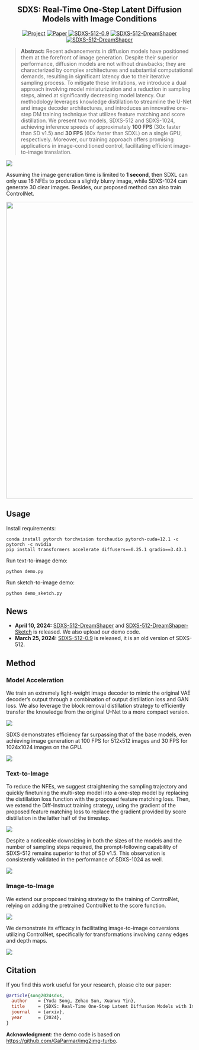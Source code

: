 <div align="center">

## SDXS: Real-Time One-Step Latent Diffusion Models with Image Conditions

[![Project](https://img.shields.io/badge/Project-limegreen?logo=Houzz&logoColor=white)](https://idkiro.github.io/sdxs)
[![Paper](https://img.shields.io/badge/Paper-blue?logo=arxiv)](https://arxiv.org/abs/2403.16627) 
[![SDXS-512-0.9](https://img.shields.io/badge/🤗SDXS--512--0.9-grey)](https://huggingface.co/IDKiro/sdxs-512-0.9)
[![SDXS-512-DreamShaper](https://img.shields.io/badge/🤗SDXS--512--DreamShaper-grey)](https://huggingface.co/IDKiro/sdxs-512-dreamshaper)
[![SDXS-512-DreamShaper](https://img.shields.io/badge/🤗SDXS--512--DreamShaper--Sketch-grey)](https://huggingface.co/IDKiro/sdxs-512-dreamshaper-sketch/tree/main)

</div>

> **Abstract:** 
Recent advancements in diffusion models have positioned them at the forefront of image generation. Despite their superior performance, diffusion models are not without drawbacks; they are characterized by complex architectures and substantial computational demands, resulting in significant latency due to their iterative sampling process. To mitigate these limitations, we introduce a dual approach involving model miniaturization and a reduction in sampling steps, aimed at significantly decreasing model latency. Our methodology leverages knowledge distillation to streamline the U-Net and image decoder architectures, and introduces an innovative one-step DM training technique that utilizes feature matching and score distillation. We present two models, SDXS-512 and SDXS-1024, achieving inference speeds of approximately <b>100 FPS</b> (30x faster than SD v1.5) and <b>30 FPS</b> (60x faster than SDXL) on a single GPU, respectively. Moreover, our training approach offers promising applications in image-conditioned control, facilitating efficient image-to-image translation.

![](images/intro.png)

Assuming the image generation time is limited to <b>1 second</b>, then SDXL can only use 16 NFEs to produce a slightly blurry image, while SDXS-1024 can generate 30 clear images. Besides, our proposed method can also train ControlNet.

<p align="left" >
<img src="images\sketch.gif" width="800" />
</p>

## Usage

Install requirements:

```
conda install pytorch torchvision torchaudio pytorch-cuda=12.1 -c pytorch -c nvidia
pip install transformers accelerate diffusers==0.25.1 gradio==3.43.1
```

Run text-to-image demo:

```
python demo.py
```

Run sketch-to-image demo:

```
python demo_sketch.py
```

## News

- **April 10, 2024:** [SDXS-512-DreamShaper](https://huggingface.co/IDKiro/sdxs-512-dreamshaper) and [SDXS-512-DreamShaper-Sketch](https://huggingface.co/IDKiro/sdxs-512-dreamshaper-sketch) is released. We also upload our demo code.
- **March 25, 2024:** [SDXS-512-0.9](https://huggingface.co/IDKiro/sdxs-512-0.9) is released, it is an old version of SDXS-512.

## Method

### Model Acceleration

We train an extremely light-weight image decoder to mimic the original VAE decoder’s output through a combination of output distillation loss and GAN loss. We also leverage the block removal distillation strategy to efficiently transfer the knowledge from the original U-Net to a more compact version.

![](images/method1.png)

SDXS demonstrates efficiency far surpassing that of the base models, even achieving image generation at 100 FPS for 512x512 images and 30 FPS for 1024x1024 images on the GPU.

![](images/speed.png)

### Text-to-Image

To reduce the NFEs, we suggest straightening the sampling trajectory and quickly finetuning the multi-step model into a one-step model by replacing the distillation loss function with the proposed feature matching loss. Then, we extend the Diff-Instruct training strategy, using the gradient of the proposed feature matching loss to replace the gradient provided by score distillation in the latter half of the timestep.

![](images/method2.png)

Despite a noticeable downsizing in both the sizes of the models and the number of sampling steps required, the prompt-following capability of SDXS-512 remains superior to that of SD v1.5. This observation is consistently validated in the performance of SDXS-1024 as well.  

![](images/imgs.png)

### Image-to-Image

We extend our proposed training strategy to the training of ControlNet, relying on adding the pretrained ControlNet to the score function. 

![](images/method3.png)

We demonstrate its efficacy in facilitating image-to-image conversions utilizing ControlNet, specifically for transformations involving canny edges and depth maps.

![](images/control_imgs.png)


## Citation

If you find this work useful for your research, please cite our paper:

```bibtex
@article{song2024sdxs,
  author    = {Yuda Song, Zehao Sun, Xuanwu Yin},
  title     = {SDXS: Real-Time One-Step Latent Diffusion Models with Image Conditions},
  journal   = {arxiv},
  year      = {2024},
}
```

**Acknowledgment**: the demo code is based on https://github.com/GaParmar/img2img-turbo.

